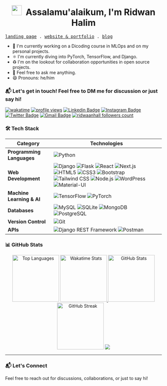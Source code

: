 <h1 align="center">
  <img src="https://tva1.sinaimg.cn/large/e6c9d24egy1h1571l0uucg205k05egri.gif" width="32" />&nbsp;
  Assalamu'alaikum, I'm Ridwan Halim
</h1>

<p align="left">
  <samp>
    <a href="https://ngoding.me" target='_blank'>landing page</a> .
        <a href="https://ridwaanhall.me" target='_blank'>website & portfolio</a> .
    <a href="https://ridwaanhall.me/blog" target='_blank'>blog</a> 
  </samp>
</p>

- 🏢 I'm currently working on a Dicoding course in MLOps and on my personal projects.
- ⚛️ I'm currently diving into PyTorch, TensorFlow, and Django.
- ♻️ I'm on the lookout for collaboration opportunities in open source projects.
- 💬 Feel free to ask me anything.
- 😄 Pronouns: he/him

### 📬 Let's get in touch! Feel free to DM me for discussion or just say hi!

[![wakatime](https://wakatime.com/badge/user/018b799e-de53-4f7a-bb65-edc2df9f26d8.svg)](https://wakatime.com/@018b799e-de53-4f7a-bb65-edc2df9f26d8)
[![profile views](https://komarev.com/ghpvc/?username=ridwaanhall&color=blue&label=Profile%20Views)](https://github.com/ridwaanhall)
[![Linkedin Badge](https://img.shields.io/badge/-Ridwan%20Halim-0e76a8?style=flat&labelColor=0e76a8&logo=LinkedIn&logoColor=white)](https://www.linkedin.com/in/ridwaanhall/)
[![Instagram Badge](https://img.shields.io/badge/-@ridwaanhall-e84393?style=flat&labelColor=e84393&logo=instagram&logoColor=white)](https://instagram.com/ridwaanhall)
[![Twitter Badge](https://img.shields.io/badge/-@ridwaanhall-1ca0f1?style=flat&labelColor=1ca0f1&logo=x&logoColor=white)](https://twitter.com/ridwaanhall)
[![Gmail Badge](https://img.shields.io/badge/-ridwaanhall.dev@gmail.com-c0392b?style=flat&labelColor=c0392b&logo=gmail&logoColor=white)](mailto:ridwaanhall.dev@gmail.com)
[![ridwaanhall followers count](https://img.shields.io/github/followers/ridwaanhall?label=GitHub%20Followers)](https://github.com/ridwaanhall)

### 🛠 Tech Stack

| Category                | Technologies                                                                 |
|-------------------------|------------------------------------------------------------------------------|
| **Programming Languages** | ![Python](https://img.shields.io/badge/-Python-05122A?style=flat&logo=python) |
| **Web Development**     | ![Django](https://img.shields.io/badge/-Django-05122A?style=flat&logo=django) ![Flask](https://img.shields.io/badge/-Flask-05122A?style=flat&logo=flask) ![React](https://img.shields.io/badge/-React-05122A?style=flat&logo=react) ![Next.js](https://img.shields.io/badge/-Next.js-05122A?style=flat&logo=next.js) ![HTML5](https://img.shields.io/badge/-HTML5-05122A?style=flat&logo=html5) ![CSS3](https://img.shields.io/badge/-CSS3-05122A?style=flat&logo=css3) ![Bootstrap](https://img.shields.io/badge/-Bootstrap-05122A?style=flat&logo=bootstrap) ![Tailwind CSS](https://img.shields.io/badge/-Tailwind%20CSS-05122A?style=flat&logo=tailwind-css) ![Node.js](https://img.shields.io/badge/-Node.js-05122A?style=flat&logo=node.js) ![WordPress](https://img.shields.io/badge/-WordPress-05122A?style=flat&logo=wordpress) ![Material-UI](https://img.shields.io/badge/-Material--UI-05122A?style=flat&logo=material-ui) |
| **Machine Learning & AI** | ![TensorFlow](https://img.shields.io/badge/-TensorFlow-05122A?style=flat&logo=tensorflow) ![PyTorch](https://img.shields.io/badge/-PyTorch-05122A?style=flat&logo=pytorch) |
| **Databases**           | ![MySQL](https://img.shields.io/badge/-MySQL-05122A?style=flat&logo=mysql) ![SQLite](https://img.shields.io/badge/-SQLite-05122A?style=flat&logo=sqlite) ![MongoDB](https://img.shields.io/badge/-MongoDB-05122A?style=flat&logo=mongodb) ![PostgreSQL](https://img.shields.io/badge/-PostgreSQL-05122A?style=flat&logo=postgresql) |
| **Version Control**     | ![Git](https://img.shields.io/badge/-Git-05122A?style=flat&logo=git) |
| **APIs**                | ![Django REST Framework](https://img.shields.io/badge/-DRF-05122A?style=flat&logo=django) ![Postman](https://img.shields.io/badge/-Postman-05122A?style=flat&logo=postman) |

### 📊 GitHub Stats

<div align="center">

<span>
    <img height="150" src="https://github-readme-stats.vercel.app/api/top-langs/?username=ridwaanhall&layout=compact&hide=php&langs_count=6" alt="Top Languages" />
</span>

<span>
    <a href="https://wakatime.com/@ridwaanhall">
        <img height="150" src="https://github-readme-stats.vercel.app/api/wakatime?username=ridwaanhall&layout=compact&langs_count=6" alt="Wakatime Stats" />
    </a>
</span>

<span>
    <a href="https://github.com/ridwaanhall?tab=repositories&q=&type=&language=&sort=stargazers">
        <img height="150" src="https://github-readme-stats.vercel.app/api?username=ridwaanhall&show_icons=true&count_private=true&hide=contribs" alt="GitHub Stats" />
    </a>
</span>

<span>
    <img src="https://github-readme-streak-stats.herokuapp.com/?user=ridwaanhall" height="150" alt="GitHub Streak" />
</span>

<span>
    <a href="https://wakatime.com/@ridwaanhall"><img src="https://wakatime.com/share/@ridwaanhall/814541a6-1677-46dc-ba38-6bbec125c7b1.png" /></a>
</span>

</div>

---

### 📬 Let's Connect

Feel free to reach out for discussions, collaborations, or just to say hi!
